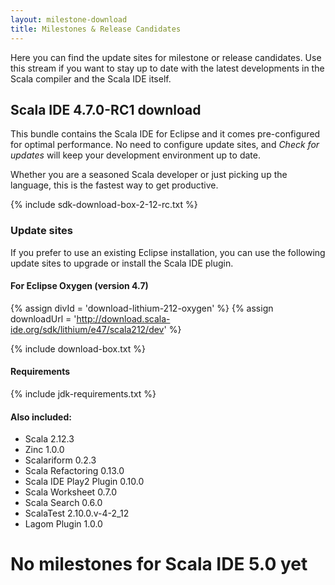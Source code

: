 ```yaml
---
layout: milestone-download
title: Milestones & Release Candidates
---
```


Here you can find the update sites for milestone or release candidates. Use this stream if you want to stay
up to date with the latest developments in the Scala compiler and the Scala IDE itself.

## Scala IDE 4.7.0-RC1 download

This bundle contains the Scala IDE for Eclipse and it comes pre-configured
for optimal performance. No need to configure update sites, and *Check for updates* will keep your
development environment up to date.

Whether you are a seasoned Scala developer or just picking up the language, this is the fastest way to get productive.

{% include sdk-download-box-2-12-rc.txt %}

### Update sites

If you prefer to use an existing Eclipse installation, you can use the following update sites to upgrade or install the Scala IDE plugin.

#### For Eclipse Oxygen (version 4.7)

{% assign divId = 'download-lithium-212-oxygen' %}
{% assign downloadUrl = 'http://download.scala-ide.org/sdk/lithium/e47/scala212/dev' %}

{% include download-box.txt %}

#### Requirements
{% include jdk-requirements.txt %}

#### Also included:

* Scala 2.12.3
* Zinc 1.0.0
* Scalariform 0.2.3
* Scala Refactoring 0.13.0
* Scala IDE Play2 Plugin 0.10.0
* Scala Worksheet 0.7.0
* Scala Search 0.6.0
* ScalaTest 2.10.0.v-4-2_12
* Lagom Plugin 1.0.0

# No milestones for Scala IDE 5.0 yet
